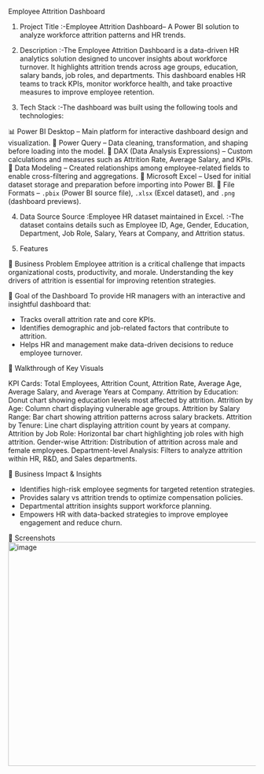   Employee Attrition Dashboard

1. Project Title
    :-Employee Attrition Dashboard– A Power BI solution to analyze workforce attrition patterns and HR trends.

2. Description
    :-The Employee Attrition Dashboard is a data-driven HR analytics solution designed to uncover insights about workforce turnover. It highlights attrition trends across age groups, education, salary bands, job roles, and departments. This dashboard enables HR teams to track KPIs, monitor workforce health, and take proactive measures to improve employee retention.

3. Tech Stack
     :-The dashboard was built using the following tools and technologies:

📊 Power BI Desktop – Main platform for interactive dashboard design and visualization.
📂 Power Query – Data cleaning, transformation, and shaping before loading into the model.
🧠 DAX (Data Analysis Expressions) – Custom calculations and measures such as Attrition Rate, Average Salary, and KPIs.
📝 Data Modeling – Created relationships among employee-related fields to enable cross-filtering and aggregations.
📑 Microsoft Excel – Used for initial dataset storage and preparation before importing into Power BI.
📁 File Formats – `.pbix` (Power BI source file), `.xlsx` (Excel dataset), and `.png` (dashboard previews).

4. Data Source
 Source :Employee HR dataset maintained in Excel.
        :-The dataset contains details such as Employee ID, Age, Gender, Education, Department, Job Role, Salary, Years           at Company, and Attrition status.

 5. Features 

🔹 Business Problem
  Employee attrition is a critical challenge that impacts organizational costs, productivity, and morale. Understanding   the key drivers of attrition is essential for improving retention strategies.

🔹 Goal of the Dashboard
   To provide HR managers with an interactive and insightful dashboard that:

   * Tracks overall attrition rate and core KPIs.
   * Identifies demographic and job-related factors that contribute to attrition.
   * Helps HR and management make data-driven decisions to reduce employee turnover.

 🔹 Walkthrough of Key Visuals

KPI Cards: Total Employees, Attrition Count, Attrition Rate, Average Age, Average Salary, and Average Years at Company.
Attrition by Education: Donut chart showing education levels most affected by attrition.
Attrition by Age: Column chart displaying vulnerable age groups.
Attrition by Salary Range: Bar chart showing attrition patterns across salary brackets.
Attrition by Tenure: Line chart displaying attrition count by years at company.
Attrition by Job Role: Horizontal bar chart highlighting job roles with high attrition.
Gender-wise Attrition: Distribution of attrition across male and female employees.
Department-level Analysis: Filters to analyze attrition within HR, R\&D, and Sales departments.

🔹 Business Impact & Insights
* Identifies high-risk employee segments for targeted retention strategies.
* Provides salary vs attrition trends to optimize compensation policies.
* Departmental attrition insights support workforce planning.
* Empowers HR with data-backed strategies to improve employee engagement and reduce churn.



 📸 Screenshots 
<img width="805" height="455" alt="image" src="https://github.com/user-attachments/assets/aeb92019-a0bb-4e8c-9f2a-285d8d00ff5c" />


